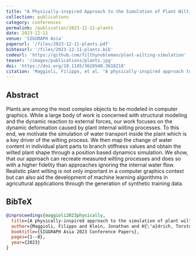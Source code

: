 ```yaml
---
title: "A Physically-inspired Approach to the Simulation of Plant Wilting"
collection: publications
category: conferences
permalink: /publication/2023-12-11-plants
date: 2023-12-11
venue: 'SIGGRAPH Asia'
paperurl: '/files/2023-12-11-plants.pdf'
bibtexurl: '/files/2023-12-11-plants.bib'
codeurl: 'https://github.com/filthynobleman/plant-wilting-simulation'
teaser: '/images/publications/plants.jpg'
doi: 'https://doi.org/10.1145/3610548.3618218'
citation: 'Maggioli, Filippo, et al. "A physically-inspired approach to the simulation of plant wilting." <i>SIGGRAPH Asia 2023 Conference Papers</i>. 2023.'
---
```


## Abstract
Plants are among the most complex objects to be modeled in computer graphics. While a large body of work is concerned with structural modeling and the dynamic reaction to external forces, our work focuses on the dynamic deformation caused by plant internal wilting processes. To this end, we motivate the simulation of water transport inside the plant which is a key driver of the wilting process. We then map the change of water content in individual plant parts to branch stiffness values and obtain the wilted plant shape through a position based dynamics simulation. We show, that our approach can recreate measured wilting processes and does so with a higher fidelity than approaches ignoring the internal water flow. Realistic plant wilting is not only important in a computer graphics context but can also aid the development of machine learning algorithms in agricultural applications through the generation of synthetic training data.


## BibTeX
```bibtex
@inproceedings{maggioli2023physically,
  title={A physically-inspired approach to the simulation of plant wilting},
  author={Maggioli, Filippo and Klein, Jonathan and H{\"a}drich, Torsten and Rodol{\`a}, Emanuele and Pa{\l}ubicki, Wojtek and Pirk, S{\"o}ren and Michels, Dominik L},
  booktitle={SIGGRAPH Asia 2023 Conference Papers},
  pages={1--8},
  year={2023}
}
```